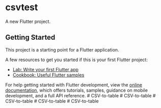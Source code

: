 # csvtest

A new Flutter project.

## Getting Started

This project is a starting point for a Flutter application.

A few resources to get you started if this is your first Flutter project:

- [Lab: Write your first Flutter app](https://docs.flutter.dev/get-started/codelab)
- [Cookbook: Useful Flutter samples](https://docs.flutter.dev/cookbook)

For help getting started with Flutter development, view the
[online documentation](https://docs.flutter.dev/), which offers tutorials,
samples, guidance on mobile development, and a full API reference.
#   C S V - t o - t a b l e  
 #   C S V - t o - t a b l e  
 #   C S V - t o - t a b l e  
 #   C S V - t o - t a b l e  
 #   C S V - t o - t a b l e  
 